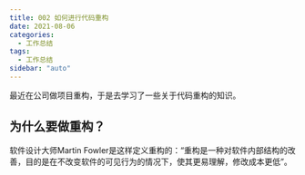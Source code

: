```yaml
---
title: 002 如何进行代码重构
date: 2021-08-06
categories:
  - 工作总结
tags:
  - 工作总结
sidebar: "auto"
---
```


最近在公司做项目重构，于是去学习了一些关于代码重构的知识。

## 为什么要做重构？

软件设计大师Martin Fowler是这样定义重构的：“重构是一种对软件内部结构的改善，目的是在不改变软件的可见行为的情况下，使其更易理解，修改成本更低”。